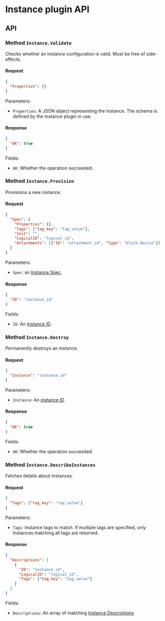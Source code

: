 # Instance plugin API

<!-- SOURCE-CHECKSUM pkg/spi/instance/* 0c778e96cbeb32043532709412e15e6cc86778d7338393f886f528c3824986fc97cb27410aefd8e2 -->

## API

### Method `Instance.Validate`
Checks whether an instance configuration is valid.  Must be free of side-effects.

#### Request
```json
{
  "Properties": {}
}
```

Parameters:
- `Properties`: A JSON object representing the Instance.  The schema is defined by the Instance plugin in use.


#### Response
```json
{
  "OK": true
}
```

Fields:
- `OK`: Whether the operation succeeded.

### Method `Instance.Provision`
Provisions a new instance.

#### Request
```json
{
  "Spec": {
    "Properties": {},
    "Tags": {"tag_key": "tag_value"},
    "Init": "",
    "LogicalID": "logical_id",
    "Attachments": [{"ID": "attachment_id", "Type": "block-device"}]
  }
}
```

Parameters:
- `Spec`: an [Instance Spec](types.md#instance-spec).

#### Response
```json
{
  "ID": "instance_id"
}
```

Fields:
- `ID`: An [instance ID](types.md#instance-id).

### Method `Instance.Destroy`
Permanently destroys an instance.

#### Request
```json
{
  "Instance": "instance_id"
}
```

Parameters:
- `Instance`: An [instance ID](types.md#instance-id).

#### Response
```json
{
  "OK": true
}
```

Fields:
- `OK`: Whether the operation succeeded.

### Method `Instance.DescribeInstances`
Fetches details about Instances.

#### Request
```json
{
  "Tags": {"tag_key": "tag_value"}
}
```

Parameters:
- `Tags`: Instance tags to match.  If multiple tags are specified, only Instances matching all tags are returned.

#### Response
```json
{
  "Descriptions": [
    {
      "ID": "instance_id",
      "LogicalID": "logical_id",
      "Tags": {"tag_key": "tag_value"}
    }
  ]
}
```

Fields:
- `Descriptions`: An array of matching [Instance Descriptions](types.md#instance-description)
